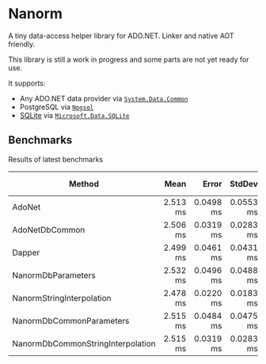 # Nanorm

A tiny data-access helper library for ADO.NET. Linker and native AOT friendly.

This library is still a work in progress and some parts are not yet ready for use.

It supports:

- Any ADO.NET data provider via [`System.Data.Common`](https://learn.microsoft.com/dotnet/api/system.data.common)
- PostgreSQL via [`Npgsql`](https://www.npgsql.org/)
- [SQLite](https://www.sqlite.org/) via [`Microsoft.Data.SQLite`](https://learn.microsoft.com/dotnet/standard/data/sqlite/)

## Benchmarks

Results of latest benchmarks 

|                            Method |     Mean |     Error |    StdDev | Ratio | RatioSD | Allocated | Alloc Ratio |
|---------------------------------- |---------:|----------:|----------:|------:|--------:|----------:|------------:|
|                            AdoNet | 2.513 ms | 0.0498 ms | 0.0553 ms |  1.00 |    0.00 |   3.23 KB |        1.00 |
|                    AdoNetDbCommon | 2.506 ms | 0.0319 ms | 0.0283 ms |  0.99 |    0.03 |   3.52 KB |        1.09 |
|                            Dapper | 2.499 ms | 0.0461 ms | 0.0431 ms |  0.99 |    0.03 |   3.35 KB |        1.04 |
|                NanormDbParameters | 2.532 ms | 0.0496 ms | 0.0488 ms |  1.01 |    0.02 |   3.39 KB |        1.05 |
|         NanormStringInterpolation | 2.478 ms | 0.0220 ms | 0.0183 ms |  0.98 |    0.02 |   3.41 KB |        1.06 |
|          NanormDbCommonParameters | 2.515 ms | 0.0484 ms | 0.0475 ms |  1.00 |    0.02 |   3.57 KB |        1.11 |
| NanormDbCommonStringInterpolation | 2.515 ms | 0.0319 ms | 0.0283 ms |  1.00 |    0.02 |   3.84 KB |        1.19 |

